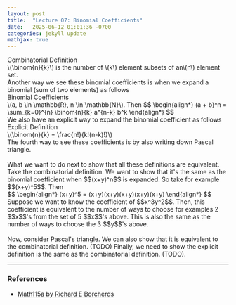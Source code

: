 ```yaml
---
layout: post
title:  "Lecture 07: Binomial Coefficients"
date:   2025-06-12 01:01:36 -0700
categories: jekyll update
mathjax: true
---
```

<div class="mintheaderdiv">
Combinatorial Definition
</div>
<div class="mintbodydiv">
\(\binom{n}{k}\) is the number of \(k\) element subsets of an\(n\) element set.
</div>
<!------------------------------------------------------------------------------>
Another way we see these binomial coefficients is when we expand a binomial (sum of two elements) as follows
<!------------------------------------------------------------------------------>
<div class="yellowheaderdiv">
Binomial Coefficients
</div>
<div class="yellowbodydiv">
	\(a, b \in \mathbb{R}, n \in \mathbb{N}\). Then
	$$
	\begin{align*}
	(a + b)^n = \sum_{k=0}^{n} \binom{n}{k} a^{n-k} b^k
	\end{align*}
	$$
</div>
We also have an explicit way to expand the binomial coefficient as follows
<div class="mintheaderdiv">
Explicit Definition
</div>
<div class="mintbodydiv">
\(\binom{n}{k} = \frac{n!}{k!(n-k)!}\)
</div>
<!------------------------------------------------------------------------------>
The fourth way to see these coefficients is by also writing down Pascal triangle. 
<!------------------------------------------------------------------------------>
<br>
<br>
What we want to do next to show that all these definitions are equivalent. Take the combinatorial definition. We want to show that it's the same as the binomial coefficient when $$(x+y)^n$$ is expanded. So take for example $$(x+y)^5$$. Then
<div>
$$
\begin{align*}
(x+y)^5 = (x+y)(x+y)(x+y)(x+y)(x+y)
\end{align*}
$$
</div>
Suppose we want to know the coefficient of $$x^3y^2$$. Then, this coefficient is equivalent to the number of ways to choose for examples 2 $$x$$'s from the set of 5 $$x$$'s above. This is also the same as the number of ways to choose the 3 $$y$$'s above.
<br>
<br>
Now, consider Pascal's triangle. We can also show that it is equivalent to the combinatorial definition. (TODO) Finally, we need to show the explicit definition is the same as the combinatorial definition. (TODO).

<!-------------------------------------------------------------------------->
<hr>
<h3>References</h3>
<ul>
<li><a href="https://www.youtube.com/watch?v=TBolWCObRgg">Math115a by Richard E Borcherds</a></li>
</ul>






















